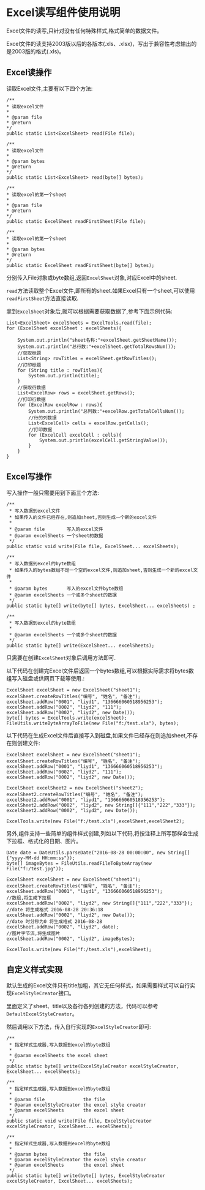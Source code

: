 # Excel读写组件使用说明

Excel文件的读写,只针对没有任何特殊样式,格式简单的数据文件。

Excel文件的读支持2003版以后的各版本(.xls、.xlsx)，写出于兼容性考虑输出的是2003版的格式(.xls)。

## Excel读操作

读取Excel文件,主要有以下四个方法:

    /**
    * 读取excel文件
    *
    * @param file
    * @return
    */
    public static List<ExcelSheet> read(File file);

    /**
    * 读取excel文件
    *
    * @param bytes
    * @return
    */
    public static List<ExcelSheet> read(byte[] bytes);

    /**
    * 读取excel的第一个sheet
    *
    * @param file
    * @return
    */
    public static ExcelSheet readFirstSheet(File file);

    /**
    * 读取excel的第一个sheet
    *
    * @param bytes
    * @return
    */
    public static ExcelSheet readFirstSheet(byte[] bytes);
    
分别传入File对象或byte数组,返回`ExcelSheet`对象,对应Excel中的sheet.

`read`方法读取整个Excel文件,即所有的sheet.如果Excel只有一个sheet,可以使用`readFirstSheet`方法直接读取.

拿到`ExcelSheet`对象后,就可以根据需要获取数据了,参考下面示例代码:

    List<ExcelSheet> excelSheets = ExcelTools.read(file);
    for (ExcelSheet excelSheet : excelSheets){

        System.out.println("sheet名称:"+excelSheet.getSheetName());
        System.out.println("总行数:"+excelSheet.getTotalRowsNum());
        //获取标题
        List<String> rowTitles = excelSheet.getRowTitles();
        //打印标题
        for (String title : rowTitles){
            System.out.println(title);
        }
        //获取行数据
        List<ExcelRow> rows = excelSheet.getRows();
        //打印行数据
        for (ExcelRow excelRow : rows){
            System.out.println("总列数:"+excelRow.getTotalCellsNum());
            //行的列数据
            List<ExcelCell> cells = excelRow.getCells();
            //打印数据
            for (ExcelCell excelCell : cells){
                System.out.println(excelCell.getStringValue());
            }
        }
    }
    
## Excel写操作

写入操作一般只需要用到下面三个方法:

    /**
     * 写入数据到excel文件
     * 如果传入的文件已经存在,则追加sheet,否则生成一个新的excel文件
     *
     * @param file        写入的excel文件
     * @param excelSheets 一个sheet的数据
     */
    public static void write(File file, ExcelSheet... excelSheets);

    /**
     * 写入数据到excel的byte数组
     * 如果传入的bytes数组不是一个空的excel文件,则追加sheet,否则生成一个新的excel文件
     *
     * @param bytes       写入的excel文件byte数组
     * @param excelSheets 一个或多个sheet的数据
     */
    public static byte[] write(byte[] bytes, ExcelSheet... excelSheets) ;

    /**
     * 写入数据到excel的byte数组
     *
     * @param excelSheets 一个或多个sheet的数据
     */
    public static byte[] write(ExcelSheet... excelSheets);
    
只需要在创建`ExcelSheet`对象后调用方法即可.

以下代码在创建完Excel文件后返回一个bytes数组,可以根据实际需求将bytes数组写入磁盘或供网页下载等使用.:

    ExcelSheet excelSheet = new ExcelSheet("sheet1");
    excelSheet.createRowTitles("编号", "姓名", "备注");
    excelSheet.addRow("0001", "liyd1", "136666060518956253");
    excelSheet.addRow("0002", "liyd2", "111");
    excelSheet.addRow("0002", "liyd2", new Date());
    byte[] bytes = ExcelTools.write(excelSheet);
    FileUtils.writeByteArrayToFile(new File("f:/test.xls"), bytes);
    
以下代码在生成Excel文件后直接写入到磁盘,如果文件已经存在则追加sheet,不存在则创建文件:

    ExcelSheet excelSheet = new ExcelSheet("sheet1");
    excelSheet.createRowTitles("编号", "姓名", "备注");
    excelSheet.addRow("0001", "liyd1", "136666060518956253");
    excelSheet.addRow("0002", "liyd2", "111");
    excelSheet.addRow("0002", "liyd2", new Date());
    
    ExcelSheet excelSheet2 = new ExcelSheet("sheet2");
    excelSheet2.createRowTitles("编号", "姓名", "备注");
    excelSheet2.addRow("0001", "liyd1", "136666060518956253");
    excelSheet2.addRow("0002", "liyd2", new String[]{"111","222","333"});
    excelSheet2.addRow("0002", "liyd2", new Date());
    
    ExcelTools.write(new File("f:/test.xls"),excelSheet,excelSheet2);
    
另外,组件支持一些简单的组件样式创建,列如以下代码,将按注释上所写那样会生成下拉框、格式化的日期、图片。

    Date date = DateUtils.parseDate("2016-08-28 00:00:00", new String[]{"yyyy-MM-dd HH:mm:ss"});
    byte[] imageBytes = FileUtils.readFileToByteArray(new File("f:/test.jpg"));

    ExcelSheet excelSheet = new ExcelSheet("sheet1");
    excelSheet.createRowTitles("编号", "姓名", "备注");
    excelSheet.addRow("0001", "liyd1", "136666060518956253");
    //数组,将生成下拉框
    excelSheet.addRow("0002", "liyd2", new String[]{"111","222","333"});
    //date 将生成格式 2016-08-28 20:36:18
    excelSheet.addRow("0002", "liyd2", new Date());
    //date 时分秒为0 将生成格式 2016-08-28
    excelSheet.addRow("0002", "liyd2", date);
    //图片字节流,将生成图片
    excelSheet.addRow("0002", "liyd2", imageBytes);

    ExcelTools.write(new File("f:/test.xls"),excelSheet);
    
## 自定义样式实现

默认生成的Excel文件只有title加粗，其它无任何样式，如果需要样式可以自行实现`ExcelStyleCreator`接口。

里面定义了sheet、title以及各行各列创建的方法，代码可以参考`DefaultExcelStyleCreator`。

然后调用以下方法，传入自行实现的`ExcelStyleCreator`即可:


    /**
     * 指定样式生成器,写入数据到excel的byte数组
     *
     * @param excelSheets the excel sheet
     */
    public static byte[] write(ExcelStyleCreator excelStyleCreator, ExcelSheet... excelSheets);

    /**
     * 指定样式生成器,写入数据到excel的byte数组
     *
     * @param file              the file
     * @param excelStyleCreator the excel style creator
     * @param excelSheets       the excel sheet
     */
    public static void write(File file, ExcelStyleCreator excelStyleCreator, ExcelSheet... excelSheets);

    /**
     * 指定样式生成器,写入数据到excel的byte数组
     *
     * @param bytes             the file
     * @param excelStyleCreator the excel style creator
     * @param excelSheets       the excel sheet
     */
    public static byte[] write(byte[] bytes, ExcelStyleCreator excelStyleCreator, ExcelSheet... excelSheets);